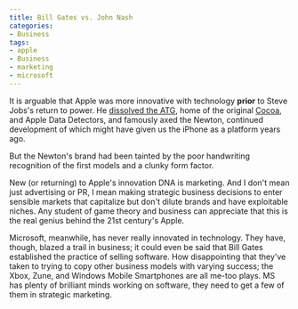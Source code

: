 ```yaml
---
title: Bill Gates vs. John Nash
categories:
- Business
tags:
- apple
- Business
- marketing
- microsoft
---
```


It is arguable that Apple was more innovative with technology **prior** to Steve Jobs's return to power.  He [dissolved the ATG][1], home of the original [Cocoa][2], and Apple Data Detectors, and famously axed the Newton, continued development of which might have given us the iPhone as a platform years ago.

But the Newton's brand had been tainted by the poor handwriting recognition of the first models and a clunky form factor.

New (or returning) to Apple's innovation DNA is marketing.  And I don't mean just advertising or PR, I mean making strategic business decisions to enter sensible markets that capitalize but don't dilute brands and have exploitable niches.  Any student of game theory and business can appreciate that this is the real genius behind the 21st century's Apple.

Microsoft, meanwhile, has never really innovated in technology.  They have, though, blazed a trail in business; it could even be said that Bill Gates established the practice of selling software.  How disappointing that they've taken to trying to copy other business models with varying success; the Xbox, Zune, and Windows Mobile Smartphones are all me-too plays.  MS has plenty of brilliant minds working on software, they need to get a few of them in strategic marketing.

   [1]: http://news.com.com/Apple+shutters+Advanced+Technology+Group/2100-1001_3-203996.html
   [2]: http://db.tidbits.com/article/05437

